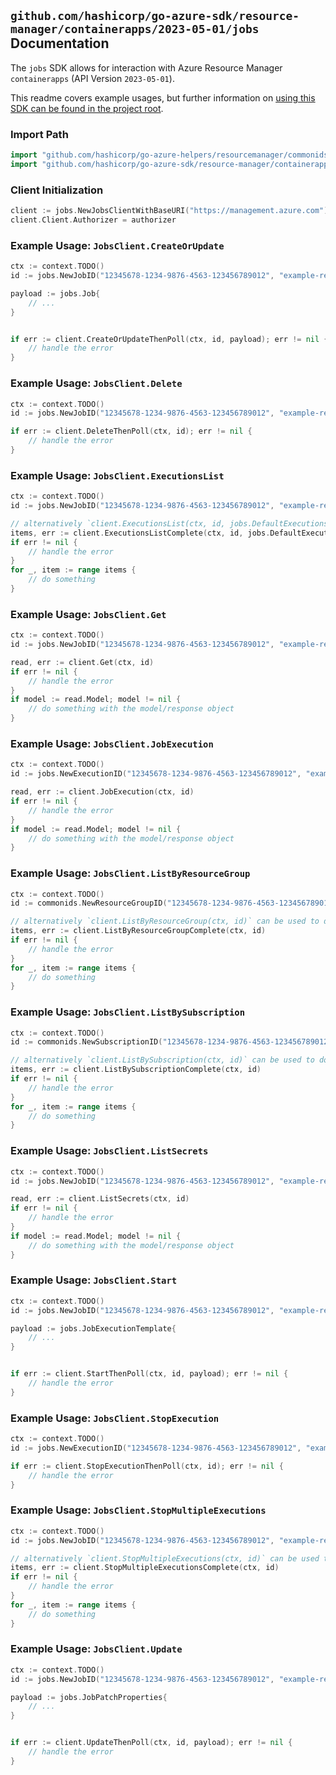 
## `github.com/hashicorp/go-azure-sdk/resource-manager/containerapps/2023-05-01/jobs` Documentation

The `jobs` SDK allows for interaction with Azure Resource Manager `containerapps` (API Version `2023-05-01`).

This readme covers example usages, but further information on [using this SDK can be found in the project root](https://github.com/hashicorp/go-azure-sdk/tree/main/docs).

### Import Path

```go
import "github.com/hashicorp/go-azure-helpers/resourcemanager/commonids"
import "github.com/hashicorp/go-azure-sdk/resource-manager/containerapps/2023-05-01/jobs"
```


### Client Initialization

```go
client := jobs.NewJobsClientWithBaseURI("https://management.azure.com")
client.Client.Authorizer = authorizer
```


### Example Usage: `JobsClient.CreateOrUpdate`

```go
ctx := context.TODO()
id := jobs.NewJobID("12345678-1234-9876-4563-123456789012", "example-resource-group", "jobName")

payload := jobs.Job{
	// ...
}


if err := client.CreateOrUpdateThenPoll(ctx, id, payload); err != nil {
	// handle the error
}
```


### Example Usage: `JobsClient.Delete`

```go
ctx := context.TODO()
id := jobs.NewJobID("12345678-1234-9876-4563-123456789012", "example-resource-group", "jobName")

if err := client.DeleteThenPoll(ctx, id); err != nil {
	// handle the error
}
```


### Example Usage: `JobsClient.ExecutionsList`

```go
ctx := context.TODO()
id := jobs.NewJobID("12345678-1234-9876-4563-123456789012", "example-resource-group", "jobName")

// alternatively `client.ExecutionsList(ctx, id, jobs.DefaultExecutionsListOperationOptions())` can be used to do batched pagination
items, err := client.ExecutionsListComplete(ctx, id, jobs.DefaultExecutionsListOperationOptions())
if err != nil {
	// handle the error
}
for _, item := range items {
	// do something
}
```


### Example Usage: `JobsClient.Get`

```go
ctx := context.TODO()
id := jobs.NewJobID("12345678-1234-9876-4563-123456789012", "example-resource-group", "jobName")

read, err := client.Get(ctx, id)
if err != nil {
	// handle the error
}
if model := read.Model; model != nil {
	// do something with the model/response object
}
```


### Example Usage: `JobsClient.JobExecution`

```go
ctx := context.TODO()
id := jobs.NewExecutionID("12345678-1234-9876-4563-123456789012", "example-resource-group", "jobName", "jobExecutionName")

read, err := client.JobExecution(ctx, id)
if err != nil {
	// handle the error
}
if model := read.Model; model != nil {
	// do something with the model/response object
}
```


### Example Usage: `JobsClient.ListByResourceGroup`

```go
ctx := context.TODO()
id := commonids.NewResourceGroupID("12345678-1234-9876-4563-123456789012", "example-resource-group")

// alternatively `client.ListByResourceGroup(ctx, id)` can be used to do batched pagination
items, err := client.ListByResourceGroupComplete(ctx, id)
if err != nil {
	// handle the error
}
for _, item := range items {
	// do something
}
```


### Example Usage: `JobsClient.ListBySubscription`

```go
ctx := context.TODO()
id := commonids.NewSubscriptionID("12345678-1234-9876-4563-123456789012")

// alternatively `client.ListBySubscription(ctx, id)` can be used to do batched pagination
items, err := client.ListBySubscriptionComplete(ctx, id)
if err != nil {
	// handle the error
}
for _, item := range items {
	// do something
}
```


### Example Usage: `JobsClient.ListSecrets`

```go
ctx := context.TODO()
id := jobs.NewJobID("12345678-1234-9876-4563-123456789012", "example-resource-group", "jobName")

read, err := client.ListSecrets(ctx, id)
if err != nil {
	// handle the error
}
if model := read.Model; model != nil {
	// do something with the model/response object
}
```


### Example Usage: `JobsClient.Start`

```go
ctx := context.TODO()
id := jobs.NewJobID("12345678-1234-9876-4563-123456789012", "example-resource-group", "jobName")

payload := jobs.JobExecutionTemplate{
	// ...
}


if err := client.StartThenPoll(ctx, id, payload); err != nil {
	// handle the error
}
```


### Example Usage: `JobsClient.StopExecution`

```go
ctx := context.TODO()
id := jobs.NewExecutionID("12345678-1234-9876-4563-123456789012", "example-resource-group", "jobName", "jobExecutionName")

if err := client.StopExecutionThenPoll(ctx, id); err != nil {
	// handle the error
}
```


### Example Usage: `JobsClient.StopMultipleExecutions`

```go
ctx := context.TODO()
id := jobs.NewJobID("12345678-1234-9876-4563-123456789012", "example-resource-group", "jobName")

// alternatively `client.StopMultipleExecutions(ctx, id)` can be used to do batched pagination
items, err := client.StopMultipleExecutionsComplete(ctx, id)
if err != nil {
	// handle the error
}
for _, item := range items {
	// do something
}
```


### Example Usage: `JobsClient.Update`

```go
ctx := context.TODO()
id := jobs.NewJobID("12345678-1234-9876-4563-123456789012", "example-resource-group", "jobName")

payload := jobs.JobPatchProperties{
	// ...
}


if err := client.UpdateThenPoll(ctx, id, payload); err != nil {
	// handle the error
}
```

